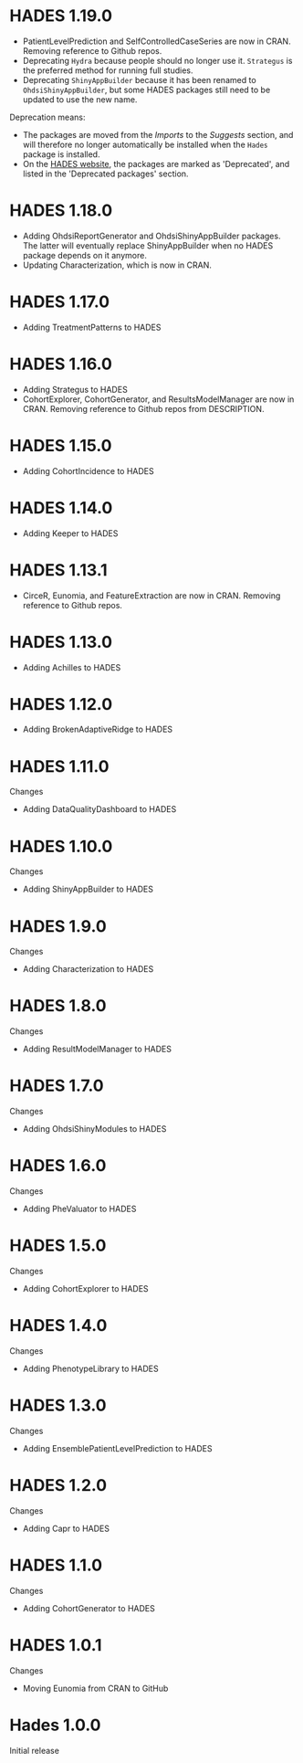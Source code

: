HADES 1.19.0
============

- PatientLevelPrediction and SelfControlledCaseSeries are now in CRAN. Removing reference to Github repos. 
- Deprecating `Hydra` because people should no longer use it. `Strategus` is the preferred method for running full studies.
- Deprecating `ShinyAppBuilder` because it has been renamed to `OhdsiShinyAppBuilder`, but some HADES packages still need to be updated to use the new name.

Deprecation means:
- The packages are moved from the *Imports* to the *Suggests* section, and will therefore no longer automatically be installed when the `Hades` package is installed.
- On the [HADES website](https://ohdsi.github.io/Hades), the packages are marked as 'Deprecated', and listed in the 'Deprecated packages' section.

HADES 1.18.0
============

- Adding OhdsiReportGenerator and OhdsiShinyAppBuilder packages. The latter will eventually replace ShinyAppBuilder when no HADES package depends on it anymore.
- Updating Characterization, which is now in CRAN. 


HADES 1.17.0
============

- Adding TreatmentPatterns to HADES

HADES 1.16.0
============

- Adding Strategus to HADES
- CohortExplorer, CohortGenerator, and ResultsModelManager are now in CRAN. Removing reference to Github repos from DESCRIPTION.

HADES 1.15.0
============

- Adding CohortIncidence to HADES

HADES 1.14.0
============

- Adding Keeper to HADES

HADES 1.13.1
============

- CirceR, Eunomia, and FeatureExtraction are now in CRAN. Removing reference to Github repos.

HADES 1.13.0
============

- Adding Achilles to HADES

HADES 1.12.0
============

- Adding BrokenAdaptiveRidge to HADES

HADES 1.11.0
============

Changes

- Adding DataQualityDashboard to HADES

HADES 1.10.0
============

Changes

- Adding ShinyAppBuilder to HADES

HADES 1.9.0
===========

Changes

- Adding Characterization to HADES

HADES 1.8.0
===========

Changes

- Adding ResultModelManager to HADES

HADES 1.7.0
===========

Changes

- Adding OhdsiShinyModules to HADES

HADES 1.6.0
===========

Changes

- Adding PheValuator to HADES

HADES 1.5.0
===========

Changes

- Adding CohortExplorer to HADES

HADES 1.4.0
===========

Changes

- Adding PhenotypeLibrary to HADES

HADES 1.3.0
===========

Changes

- Adding EnsemblePatientLevelPrediction to HADES

HADES 1.2.0
===========

Changes

- Adding Capr to HADES

HADES 1.1.0
===========

Changes

- Adding CohortGenerator to HADES

HADES 1.0.1
===========

Changes

- Moving Eunomia from CRAN to GitHub


Hades 1.0.0
===========

Initial release